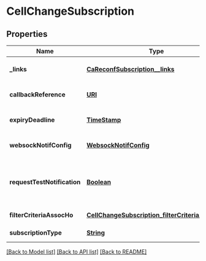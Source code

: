 # CellChangeSubscription
## Properties

Name | Type | Description | Notes
------------ | ------------- | ------------- | -------------
**\_links** | [**CaReconfSubscription__links**](CaReconfSubscription__links.md) |  | [optional] [default to null]
**callbackReference** | [**URI**](URI.md) | URI exposed by the client on which to receive notifications via HTTP. See note. | [default to null]
**expiryDeadline** | [**TimeStamp**](TimeStamp.md) |  | [optional] [default to null]
**websockNotifConfig** | [**WebsockNotifConfig**](WebsockNotifConfig.md) |  | [optional] [default to null]
**requestTestNotification** | [**Boolean**](boolean.md) | Shall be set to TRUE by the service consumer to request a test notification via HTTP on the callbackReference URI, specified in ETSI GS MEC 009 [6], as described in clause 6.12a. | [optional] [default to null]
**filterCriteriaAssocHo** | [**CellChangeSubscription_filterCriteriaAssocHo**](CellChangeSubscription_filterCriteriaAssocHo.md) |  | [default to null]
**subscriptionType** | [**String**](string.md) | Shall be set to \&quot;CellChangeSubscription\&quot;. | [default to null]

[[Back to Model list]](../README.md#documentation-for-models) [[Back to API list]](../README.md#documentation-for-api-endpoints) [[Back to README]](../README.md)

